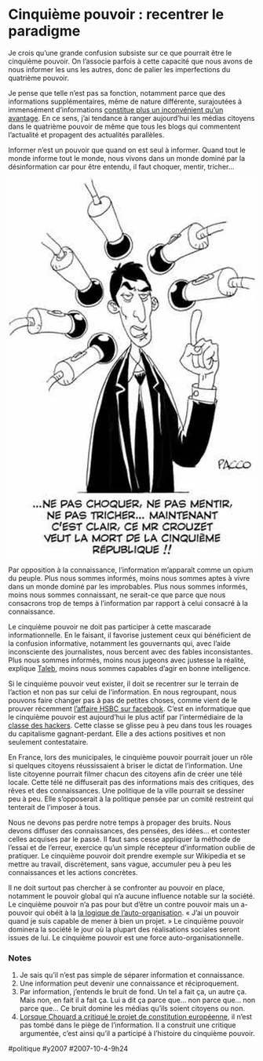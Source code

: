 # Cinquième pouvoir : recentrer le paradigme

Je crois qu’une grande confusion subsiste sur ce que pourrait être le cinquième pouvoir. On l’associe parfois à cette capacité que nous avons de nous informer les uns les autres, donc de palier les imperfections du quatrième pouvoir.

Je pense que telle n’est pas sa fonction, notamment parce que des informations supplémentaires, même de nature différente, surajoutées à immensément d’informations [constitue plus un inconvénient qu’un avantage](../8/information-egale-desinformation.md). En ce sens, j’ai tendance à ranger aujourd’hui les médias citoyens dans le quatrième pouvoir de même que tous les blogs qui commentent l’actualité et propagent des actualités parallèles.

Informer n’est un pouvoir que quand on est seul à informer. Quand tout le monde informe tout le monde, nous vivons dans un monde dominé par la désinformation car pour être entendu, il faut choquer, mentir, tricher…

[![](_i/pacco7.webp)](http://www.fuckingkarma.com)

Par opposition à la connaissance, l’information m’apparaît comme un opium du peuple. Plus nous sommes informés, moins nous sommes aptes à vivre dans un monde dominé par les improbables. Plus nous sommes informés, moins nous sommes connaissant, ne serait-ce que parce que nous consacrons trop de temps à l’information par rapport à celui consacré à la connaissance.

Le cinquième pouvoir ne doit pas participer à cette mascarade informationnelle. En le faisant, il favorise justement ceux qui bénéficient de la confusion informative, notamment les gouvernants qui, avec l’aide inconsciente des journalistes, nous bercent avec des fables inconsistantes. Plus nous sommes informés, moins nous jugeons avec justesse la réalité, explique [Taleb](../9/conversation-avec-taleb.md), moins nous sommes capables d’agir en bonne intelligence.

Si le cinquième pouvoir veut exister, il doit se recentrer sur le terrain de l’action et non pas sur celui de l’information. En nous regroupant, nous pouvons faire changer pas à pas de petites choses, comme vient de le prouver récemment [l’affaire HSBC sur facebook](../9/les-blogs-ne-sont-pas-tout.md). C’est en informatique que le cinquième pouvoir est aujourd’hui le plus actif par l’intermédiaire de la [classe des hackers](../7/loin-d%e2%80%99etre-libre.md). Cette classe se glisse peu à peu dans tous les rouages du capitalisme gagnant-perdant. Elle a des actions positives et non seulement contestataire.

En France, lors des municipales, le cinquième pouvoir pourrait jouer un rôle si quelques citoyens réussissaient à briser le dictat de l’information. Une liste citoyenne pourrait filmer chacun des citoyens afin de créer une télé locale. Cette télé ne diffuserait pas des informations mais des critiques, des rêves et des connaissances. Une politique de la ville pourrait se dessiner peu à peu. Elle s’opposerait à la politique pensée par un comité restreint qui tenterait de l’imposer à tous.

Nous ne devons pas perdre notre temps à propager des bruits. Nous devons diffuser des connaissances, des pensées, des idées… et contester celles acquises par le passé. Il faut sans cesse appliquer la méthode de l’essai et de l’erreur, exercice qu’un simple récepteur d’information oublie de pratiquer. Le cinquième pouvoir doit prendre exemple sur Wikipedia et se mettre au travail, discrètement, sans vague, accumuler peu à peu les connaissances et les actions concrètes.

Il ne doit surtout pas chercher à se confronter au pouvoir en place, notamment le pouvoir global qui n’a aucune influence notable sur la société. Le cinquième pouvoir n’a pas pour but d’être un contre pouvoir mais un a-pouvoir qui obéit à la [la logique de l’auto-organisation](confusion-autour-du-bottom-up.md). « J’ai un pouvoir quand je suis capable de mener à bien un projet. » Le cinquième pouvoir dominera la société le jour où la plupart des réalisations sociales seront issues de lui. Le cinquième pouvoir est une force auto-organisationnelle.

### Notes

1. Je sais qu’il n’est pas simple de séparer information et connaissance.
2. Une information peut devenir une connaissance et réciproquement.
3. Par information, j’entends le bruit de fond. Un tel a fait ça, un autre ça. Mais non, en fait il a fait ça. Lui a dit ça parce que... non parce que... non parce que... Ce bruit domine les médias qu’ils soient citoyens ou non.
4. [Lorsque Chouard a critiqué le projet de constitution européenne](../../2006/8/retour-sur-le-tce.md), il n’est pas tombé dans le piège de l’information. Il a construit une critique argumentée, c’est ainsi qu’il a participé à l’histoire du cinquième pouvoir.


#politique #y2007 #2007-10-4-9h24
